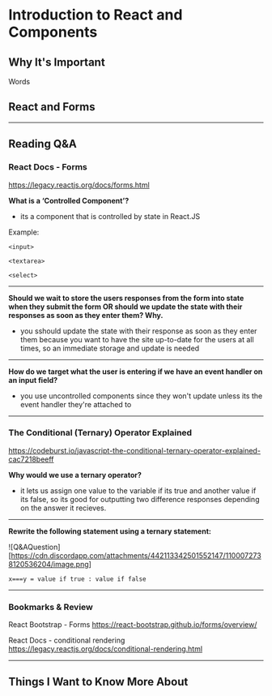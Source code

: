 # Introduction to React and Components

## Why It's Important

Words

## React and Forms


-----------------

## Reading Q&A

### **React Docs - Forms**

<https://legacy.reactjs.org/docs/forms.html>

**What is a ‘Controlled Component’?**

- its a component that is controlled by state in React.JS

Example:

```
<input>
```

```
<textarea>
```

```
<select>
```

---

**Should we wait to store the users responses from the form into state when they submit the form OR should we update the state with their responses as soon as they enter them? Why.**

- you sshould update the state with their response as soon as they enter them because you want to have the site up-to-date for the users at all times, so an immediate storage and update is needed

---

**How do we target what the user is entering if we have an event handler on an input field?**

- you use uncontrolled components since they won't update unless its the event handler they're attached to

-----------------

### **The Conditional (Ternary) Operator Explained**

<https://codeburst.io/javascript-the-conditional-ternary-operator-explained-cac7218beeff>

**Why would we use a ternary operator?**

- it lets us assign one value to the variable if its true and another value if its false, so its good for outputting two difference responses depending on the answer it recieves.

---

**Rewrite the following statement using a ternary statement:**

![Q&AQuestion][https://cdn.discordapp.com/attachments/442113342501552147/1100072738120536204/image.png]

```
x===y = value if true : value if false
```

-----------------

### Bookmarks & Review

React Bootstrap - Forms
<https://react-bootstrap.github.io/forms/overview/>

React Docs - conditional rendering
<https://legacy.reactjs.org/docs/conditional-rendering.html>

-----------------


## Things I Want to Know More About

